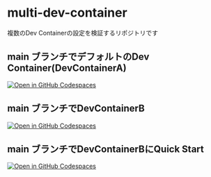 # multi-dev-container
複数のDev Containerの設定を検証するリポジトリです

## main ブランチでデフォルトのDev Container(DevContainerA)
[![Open in GitHub Codespaces](https://github.com/codespaces/badge.svg)](https://codespaces.new/Hideyasu-Ozawa/multi-dev-container)

## main ブランチでDevContainerB
[![Open in GitHub Codespaces](https://github.com/codespaces/badge.svg)](https://codespaces.new/Hideyasu-Ozawa/multi-dev-container?devcontainer_path=.devcontainer%2FDevContainerB%2Fdevcontainer.json)


## main ブランチでDevContainerBにQuick Start
[![Open in GitHub Codespaces](https://github.com/codespaces/badge.svg)](https://codespaces.new/Hideyasu-Ozawa/multi-dev-container?quickstart=1&devcontainer_path=.devcontainer%2FDevContainerB%2Fdevcontainer.json)
